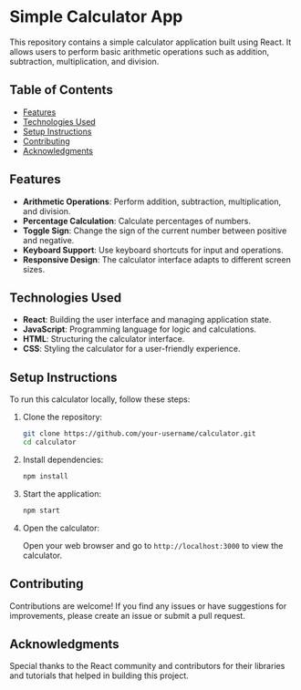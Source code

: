 # Simple Calculator App

This repository contains a simple calculator application built using React. It allows users to perform basic arithmetic operations such as addition, subtraction, multiplication, and division.

## Table of Contents

- [Features](#features)
- [Technologies Used](#technologies-used)
- [Setup Instructions](#setup-instructions)
- [Contributing](#contributing)
- [Acknowledgments](#acknowledgments)

## Features

- **Arithmetic Operations**: Perform addition, subtraction, multiplication, and division.
- **Percentage Calculation**: Calculate percentages of numbers.
- **Toggle Sign**: Change the sign of the current number between positive and negative.
- **Keyboard Support**: Use keyboard shortcuts for input and operations.
- **Responsive Design**: The calculator interface adapts to different screen sizes.

## Technologies Used

- **React**: Building the user interface and managing application state.
- **JavaScript**: Programming language for logic and calculations.
- **HTML**: Structuring the calculator interface.
- **CSS**: Styling the calculator for a user-friendly experience.

## Setup Instructions

To run this calculator locally, follow these steps:

1. Clone the repository:

   ```bash
   git clone https://github.com/your-username/calculator.git
   cd calculator
   ```

2. Install dependencies:

   ```bash
   npm install
   ```

3. Start the application:

   ```bash
   npm start
   ```

4. Open the calculator:

   Open your web browser and go to `http://localhost:3000` to view the calculator.

## Contributing

Contributions are welcome! If you find any issues or have suggestions for improvements, please create an issue or submit a pull request.

## Acknowledgments

Special thanks to the React community and contributors for their libraries and tutorials that helped in building this project.
